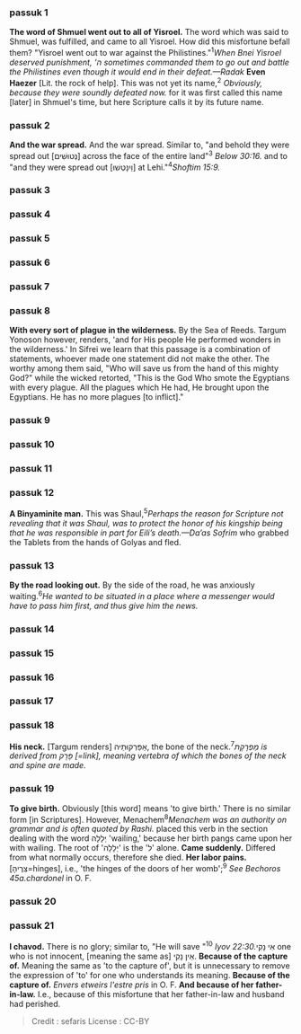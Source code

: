 
### passuk 1
<b>The word of Shmuel went out to all of Yisroel.</b> The word which was said to Shmuel, was fulfilled, and came to all Yisroel. How did this misfortune befall them? "Yisroel went out to war against the Philistines."<sup>1</sup><i class="footnote">When Bnei Yisroel deserved punishment, ‘<span>ה</span> sometimes commanded them to go out and battle the Philistines even though it would end in their defeat.—Radak</i>
<b>Even Haezer</b> [Lit. the rock of help]. This was not yet its name,<sup>2</sup><i class="footnote"> Obviously, because they were soundly defeated now.</i> for it was first called this name [later] in Shmuel's time, but here Scripture calls it by its future name.

### passuk 2
<b>And the war spread.</b> And the war spread. Similar to, "and behold they were spread out [<span>נְטוּשִׁים</span>] across the face of the entire land"<sup>3</sup><i class="footnote"> Below 30:16.</i> and to "and they were spread out [<span>וַיִנָּטְשׁוּ</span>] at Lehi."<sup>4</sup><i class="footnote">Shoftim 15:9.</i>

### passuk 3

### passuk 4

### passuk 5

### passuk 6

### passuk 7

### passuk 8
<b>With every sort of plague in the wilderness.</b> By the Sea of Reeds. Targum Yonoson however, renders, 'and for His people He performed wonders in the wilderness.' In Sifrei we learn that this passage is a combination of statements, whoever made one statement did not make the other. The worthy among them said, "Who will save us from the hand of this mighty God?" while the wicked retorted, "This is the God Who smote the Egyptians with every plague. All the plagues which He had, He brought upon the Egyptians. He has no more plagues [to inflict]."

### passuk 9

### passuk 10

### passuk 11

### passuk 12
<b>A Binyaminite man.</b> This was Shaul,<sup>5</sup><i class="footnote">Perhaps the reason for Scripture not revealing that it was Shaul, was to protect the honor of his kingship being that he was responsible in part for Eili’s death.—Da’as Sofrim</i> who grabbed the Tablets from the hands of Golyas and fled.

### passuk 13
<b>By the road looking out.</b> By the side of the road, he was anxiously waiting.<sup>6</sup><i class="footnote">He wanted to be situated in a place where a messenger would have to pass him first, and thus give him the news.</i>

### passuk 14

### passuk 15

### passuk 16

### passuk 17

### passuk 18
<b>His neck.</b> [Targum renders] <span>אַפַּרְקוּתֵיה</span>, the bone of the neck.<sup>7</sup><i class="footnote"><span>מַפְרֶקֶת</span> is derived from <span>פֶּרֶק</span> [=link], meaning vertebra of which the bones of the neck and spine are made.</i>

### passuk 19
<b>To give birth.</b> Obviously [this word] means 'to give birth.' There is no similar form [in Scriptures]. However, Menachem<sup>8</sup><i class="footnote">Menachem was an authority on grammar and is often quoted by Rashi.</i> placed this verb in the section dealing with the word <span>יְלָלָה</span> 'wailing,' because her birth pangs came upon her with wailing. The root of '<span>יְלָלָה</span>' is the '<span>ל</span>' alone.
<b>Came suddenly.</b> Differed from what normally occurs, therefore she died.
<b>Her labor pains.</b> [<span>צִרֶיהָ</span>=hinges], i.e., 'the hinges of the doors of her womb';<sup>9</sup><i class="footnote"> See Bechoros 45a.</i><i>chardonel</i> in O. F.

### passuk 20

### passuk 21
<b>I chavod.</b> There is no glory; similar to, "He will save <span>"<sup>10</sup><i class="footnote"> Iyov 22:30.</i></span><span>אִי נָקִי</span> one who is not innocent, [meaning the same as] <span>אֵין נָקִי</span>.
<b>Because of the capture of.</b> Meaning the same as 'to the capture of', but it is unnecessary to remove the expression of 'to' for one who understands its meaning.
<b>Because of the capture of.</b> <i>Envers etweirs l'estre pris</i> in O. F.
<b>And because of her father-in-law.</b> I.e., because of this misfortune that her father-in-law and husband had perished.

>Credit : sefaris
>License : CC-BY